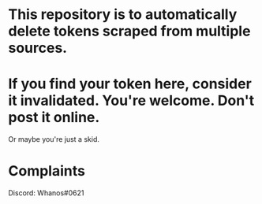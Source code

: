 # This repository is to automatically delete tokens scraped from multiple sources.

# If you find your token here, consider it invalidated. You're welcome. Don't post it online.

Or maybe you're just a skid.

# Complaints
Discord: Whanos#0621
